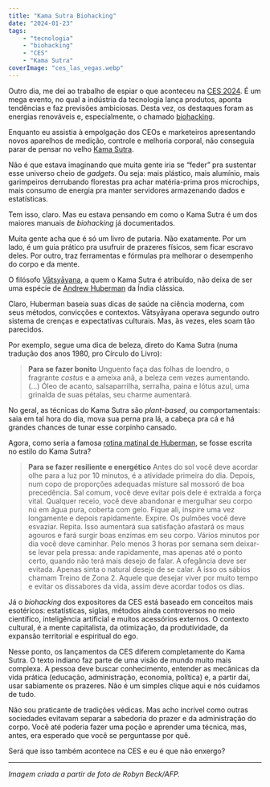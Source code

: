 ```yaml
---
title: "Kama Sutra Biohacking"
date: "2024-01-23"
tags: 
    - "tecnologia"
    - "biohacking"
    - "CES"
    - "Kama Sutra"
coverImage: "ces_las_vegas.webp"
---
```


Outro dia, me dei ao trabalho de espiar o que aconteceu na [CES 2024](https://www.ces.tech/). É um mega evento, no qual a indústria da tecnologia lança produtos, aponta tendências e faz previsões ambiciosas. Desta vez, os destaques foram as energias renováveis e, especialmente, o chamado [biohacking](https://en.wikipedia.org/wiki/Do-it-yourself_biology).

Enquanto eu assistia à empolgação dos CEOs e marketeiros apresentando novos aparelhos de medição, controle e melhoria corporal, não conseguia parar de pensar no velho [Kama Sutra](https://en.wikipedia.org/wiki/Kama_Sutra).

Não é que estava imaginando que muita gente iria se “feder” pra sustentar esse universo cheio de _gadgets_. Ou seja: mais plástico, mais alumínio, mais garimpeiros derrubando florestas pra achar matéria-prima pros microchips, mais consumo de energia pra manter servidores armazenando dados e estatísticas.

Tem isso, claro. Mas eu estava pensando em como o Kama Sutra é um dos maiores manuais de _biohacking_ já documentados.

Muita gente acha que é só um livro de putaria. Não exatamente. Por um lado, é um guia prático pra usufruir de prazeres físicos, sem ficar escravo deles. Por outro, traz ferramentas e fórmulas pra melhorar o desempenho do corpo e da mente.

O filósofo [Vātsyāyana](https://en.wikipedia.org/wiki/V%C4%81tsy%C4%81yana), a quem o Kama Sutra é atribuído, não deixa de ser uma espécie de [Andrew Huberman](https://www.hubermanlab.com/) da Índia clássica.

Claro, Huberman baseia suas dicas de saúde na ciência moderna, com seus métodos, convicções e contextos. Vātsyāyana operava segundo outro sistema de crenças e expectativas culturais. Mas, às vezes, eles soam tão parecidos.

Por exemplo, segue uma dica de beleza, direto do Kama Sutra (numa tradução dos anos 1980, pro Círculo do Livro):

> **Para se fazer bonito**
> Unguento faça das folhas
> de loendro,
> o fragrante _costus_
> e a ameixa anã,
> a beleza cem vezes aumentando.
> (...)
> Óleo de acanto, salsaparrilha, 
> serralha, paina 
> e lótus azul, uma grinalda
> de suas pétalas,
> seu charme aumentará.

No geral, as técnicas do Kama Sutra são _plant-based_, ou comportamentais: saia em tal hora do dia, mova sua perna pra lá, a cabeça pra cá e há grandes chances de tunar esse corpinho cansado.

Agora, como seria a famosa [rotina matinal de Huberman](https://www.youtube.com/watch?v=NQjcCbEyHpI), se fosse escrita no estilo do Kama Sutra?

> **Para se fazer resiliente e energético**
> Antes do sol você deve acordar
> olhe para a luz por 10 minutos,
> é a atividade primeira do dia.
> Depois, num copo de proporções adequadas
> misture sal mossoró de boa precedência.
> Sal comum, você deve evitar
> pois dele é extraída a força vital.
> Qualquer receio, você deve abandonar
> e mergulhar seu corpo nú
> em água pura, coberta com gelo.
> Fique ali, inspire uma vez longamente
> e depois rapidamente.
> Expire. Os pulmões você deve esvaziar.
> Repita.
> Isso aumentará sua satisfação
> afastará os maus agouros
> e fará surgir boas enzimas em seu corpo.
> Vários minutos por dia você deve caminhar.
> Pelo menos 3 horas por semana
> sem deixar-se levar pela pressa:
> ande rapidamente, mas apenas até o ponto certo,
> quando não terá mais desejo de falar.
> A ofegância deve ser evitada.
> Apenas sinta o natural desejo de se calar.
> A isso os sábios chamam
> Treino de Zona 2.
> Aquele que desejar viver por muito tempo
> e evitar os dissabores da vida,
> assim deve acordar todos os dias.

Já o _biohacking_ dos expositores da CES está baseado em conceitos mais esotéricos: estatísticas, siglas, métodos ainda controversos no meio científico, inteligência artificial e muitos acessórios externos. O contexto cultural, é a mente capitalista, da otimização, da produtividade, da expansão territorial e espiritual do ego.

Nesse ponto, os lançamentos da CES diferem completamente do Kama Sutra. O texto indiano faz parte de uma visão de mundo muito mais complexa. A pessoa deve buscar conhecimento, entender as mecânicas da vida prática (educação, administração, economia, política) e, a partir daí, usar sabiamente os prazeres. Não é um simples clique aqui e nós cuidamos de tudo.

Não sou praticante de tradições védicas. Mas acho incrível como outras sociedades evitavam separar a sabedoria do prazer e da administração do corpo. Você até poderia fazer uma poção e aprender uma técnica, mas, antes, era esperado que você se perguntasse por quê.

Será que isso também acontece na CES e eu é que não enxergo?

---

_Imagem criada a partir de foto de Robyn Beck/AFP._
